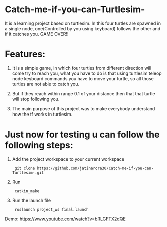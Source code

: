 # Catch-me-if-you-can-Turtlesim-
It is a learning project based on turtlesim. In this four turtles are spawned in a single node, one(Controlled by you using keyboard) follows the other and if it catches you. GAME OVER!!

# Features:
1. It is a simple game, in which four turtles from different direction will come try to reach you, what you have to do is that using turtlesim teleop node   keyboard commands you have to move your turtle, so all those turtles are not able to catch you.

2. But if they reach within range  0.1 of your distance then that that turtle will stop following you.
        
3. The main purpose of this project was to make everybody understand how the tf works in turtlesim.
 
 

# Just now for testing u can follow the following steps:
1. Add the project workspace to your current workspace

        git clone https://github.com/jatinarora30/Catch-me-if-you-can-Turtlesim-.git
    
2. Run   

        catkin_make 
    
3. Run the launch file 

        roslaunch project_ws final.launch
        
Demo:
https://www.youtube.com/watch?v=bRLGFTX2dQE
        
                    

   
